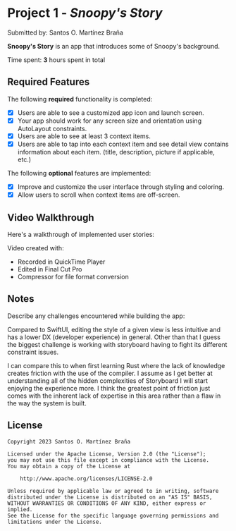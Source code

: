 # Project 1 - *Snoopy's Story*

Submitted by: Santos O. Martínez Braña

**Snoopy's Story** is an app that introduces some of Snoopy's background. 

Time spent: **3** hours spent in total

## Required Features

The following **required** functionality is completed:

- [X] Users are able to see a customized app icon and launch screen.
- [X] Your app should work for any screen size and orientation using AutoLayout constraints.
- [X] Users are able to see at least 3 context items.
- [X] Users are able to tap into each context item and see detail view contains information about each item. (title, description, picture if applicable, etc.)
 
The following **optional** features are implemented:

- [X] Improve and customize the user interface through styling and coloring.
- [X] Allow users to scroll when context items are off-screen.

## Video Walkthrough

Here's a walkthrough of implemented user stories:



<!-- Replace this with whatever GIF tool you used! -->
Video created with:
- Recorded in QuickTime Player
- Edited in Final Cut Pro
- Compressor for file format conversion
<!-- Recommended tools:
[Kap](https://getkap.co/) for macOS
[ScreenToGif](https://www.screentogif.com/) for Windows
[peek](https://github.com/phw/peek) for Linux. -->

## Notes

Describe any challenges encountered while building the app:

Compared to SwiftUI, editing the style of a given view is less intuitive and has a lower DX (developer experience) in general. Other than that I guess the biggest challenge is working with storyboard having to fight its different constraint issues.

I can compare this to when first learning Rust where the lack of knowledge creates friction with the use of the compiler. I assume as I get better at understanding all of the hidden complexities of Storyboard I will start enjoying the experience more. I think the greatest point of friction just comes with the inherent lack of expertise in this area rather than a flaw in the way the system is built.

## License

    Copyright 2023 Santos O. Martínez Braña

    Licensed under the Apache License, Version 2.0 (the "License");
    you may not use this file except in compliance with the License.
    You may obtain a copy of the License at

        http://www.apache.org/licenses/LICENSE-2.0

    Unless required by applicable law or agreed to in writing, software
    distributed under the License is distributed on an "AS IS" BASIS,
    WITHOUT WARRANTIES OR CONDITIONS OF ANY KIND, either express or implied.
    See the License for the specific language governing permissions and
    limitations under the License.